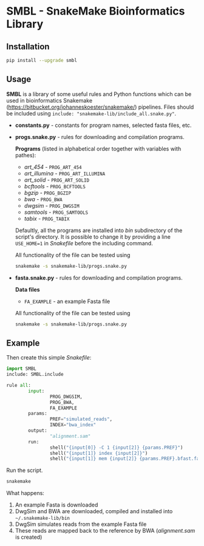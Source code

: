 # SMBL - SnakeMake Bioinformatics Library

## Installation
```bash
pip install --upgrade smbl
```

## Usage

**SMBL** is a library of some useful rules and Python functions which can be used in bioinformatics Snakemake (https://bitbucket.org/johanneskoester/snakemake/) pipelines. Files should be included using
```include: "snakemake-lib/include_all.snake.py"```.

 * **constants.py** - constants for program names, selected fasta files, etc.

 * **progs.snake.py** - rules for downloading and compilation programs.
    
    **Programs** (listed in alphabetical order together with variables with pathes):
    * *art_454* - ```PROG_ART_454```
    * *art_illumina* - ```PROG_ART_ILLUMINA```
    * *art_solid* - ```PROG_ART_SOLID```
    * *bcftools* - ```PROG_BCFTOOLS```
    * *bgzip* - ```PROG_BGZIP```
    * *bwa* - ```PROG_BWA```
    * *dwgsim* - ```PROG_DWGSIM```
    * *samtools* - ```PROG_SAMTOOLS```
    * *tabix* - ```PROG_TABIX```
    
    Defaultly, all the programs are installed into *bin* subdirectory of the script's directory. It is possible to change it by providing a line ```USE_HOME=1``` in *Snakefile* before the including command.

    All functionality of the file can be tested using
    ```bash
    snakemake -s snakemake-lib/progs.snake.py
    ```

 * **fasta.snake.py** - rules for downloading and compilation programs.

    **Data files**
    * ```FA_EXAMPLE``` - an example Fasta file
    
    All functionality of the file can be tested using
    ```bash
    snakemake -s snakemake-lib/progs.snake.py
    ```
## Example

Then create this simple *Snakefile*:
```python
import SMBL
include: SMBL.include

rule all:
        input:
                PROG_DWGSIM,
                PROG_BWA,
                FA_EXAMPLE
        params:
                PREF="simulated_reads",
                INDEX="bwa_index"
        output:
                "alignment.sam"
        run:
                shell("{input[0]} -C 1 {input[2]} {params.PREF}")
                shell("{input[1]} index {input[2]}")
                shell("{input[1]} mem {input[2]} {params.PREF}.bfast.fastq > alignment.sam")
```

Run the script.
```bash
snakemake
```

What happens:

 1. An example Fasta is downloaded
 2. DwgSim and BWA are downloaded, compiled and installed into ```~/.snakemake-lib/bin```
 3. DwgSim simulates reads from the example Fasta file
 4. These reads are mapped back to the reference by BWA (*alignment.sam* is created)
